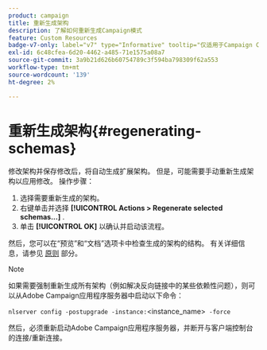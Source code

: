 ```yaml
---
product: campaign
title: 重新生成架构
description: 了解如何重新生成Campaign模式
feature: Custom Resources
badge-v7-only: label="v7" type="Informative" tooltip="仅适用于Campaign Classicv7"
exl-id: 6c48cfea-6d20-4462-a485-71e1575a08a7
source-git-commit: 3a9b21d626b60754789c3f594ba798309f62a553
workflow-type: tm+mt
source-wordcount: '139'
ht-degree: 2%

---
```


# 重新生成架构{#regenerating-schemas}

修改架构并保存修改后，将自动生成扩展架构。 但是，可能需要手动重新生成架构以应用修改。 操作步骤：

1. 选择需要重新生成的架构。
1. 右键单击并选择 **[!UICONTROL Actions > Regenerate selected schemas...]** .
1. 单击 **[!UICONTROL OK]** 以确认并启动该流程。

然后，您可以在“预览”和“文档”选项卡中检查生成的架构的结构。 有关详细信息，请参见 [原则](../../configuration/using/data-schemas.md#principles) 部分。

>[!NOTE]
>
>如果需要强制重新生成所有架构（例如解决反向链接中的某些依赖性问题），则可以从Adobe Campaign应用程序服务器中启动以下命令：
>
> `nlserver config -postupgrade -instance:`&lt;instance_name>` -force`
>
>然后，必须重新启动Adobe Campaign应用程序服务器，并断开与客户端控制台的连接/重新连接。
